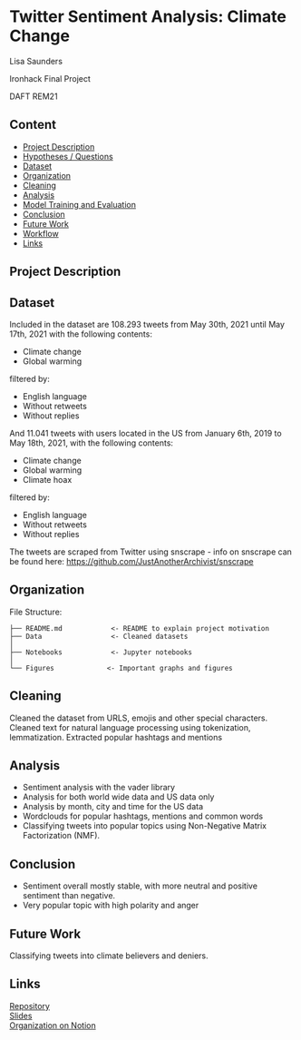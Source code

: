 # Twitter Sentiment Analysis: Climate Change

Lisa Saunders

Ironhack Final Project

DAFT REM21

## Content
- [Project Description](#project-description)
- [Hypotheses / Questions](#hypotheses-questions)
- [Dataset](#dataset)
- [Organization](#organization)
- [Cleaning](#cleaning)
- [Analysis](#analysis)
- [Model Training and Evaluation](#model-training-and-evaluation)
- [Conclusion](#conclusion)
- [Future Work](#future-work)
- [Workflow](#workflow)
- [Links](#links)

## Project Description



## Dataset

Included in the dataset are 108.293 tweets from May 30th, 2021 until May 17th, 2021 with the following contents:

- Climate change
- Global warming

filtered by:

- English language
- Without retweets
- Without replies

And 11.041 tweets with users located in the US from January 6th, 2019 to May 18th, 2021, with the following contents:

- Climate change
- Global warming
- Climate hoax

filtered by:

- English language
- Without retweets
- Without replies

The tweets are scraped from Twitter using snscrape - info on snscrape can be found here: https://github.com/JustAnotherArchivist/snscrape

## Organization

File Structure:

```
├── README.md            <- README to explain project motivation
├── Data                 <- Cleaned datasets
│
├── Notebooks            <- Jupyter notebooks
│
└── Figures             <- Important graphs and figures

```


## Cleaning

Cleaned the dataset from URLS, emojis and other special characters. Cleaned text for natural language processing using tokenization, lemmatization. Extracted popular hashtags and mentions

## Analysis
* Sentiment analysis with the vader library
* Analysis for both world wide data and US data only
* Analysis by month, city and time for the US data
* Wordclouds for popular hashtags, mentions and common words
* Classifying tweets into popular topics using Non-Negative Matrix Factorization (NMF).

## Conclusion
* Sentiment overall mostly stable, with more neutral and positive sentiment than negative.
* Very popular topic with high polarity and anger

## Future Work
Classifying tweets into climate believers and deniers.


## Links

[Repository](https://github.com/lisasaundersgit/Twitter-Sentiment)  
[Slides](https://www.canva.com/design/DAEfAU94HIc/wc6z_Ifg4ep6JGOrWhUeKA/view?utm_content=DAEfAU94HIc&utm_campaign=designshare&utm_medium=link&utm_source=publishsharelink)  
[Organization on Notion](https://www.notion.so/Twitter-Climate-Change-Sentiment-641d64af5efb46acb311acc7c810e9f7)  
